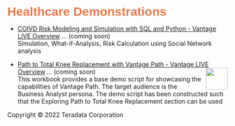 <b style = 'font-size:28px;font-family:Arial;color:#E37C4D'>Healthcare Demonstrations</b>
 
* [COIVD Risk Modeling and Simulation with SQL and Python - Vantage LIVE Overview](#) ... (coming soon)
<br>Simulation, What-if-Analysis, Risk Calculation using Social Network analysis</br>
 
* [Path to Total Knee Replacement with Vantage Path - Vantage LIVE Overview](#) ... (coming soon)<img src="../UseCases/GLM_Fraud_Detection_SQLE/Knee_Replacement_Icon.jpg" style="float: right; margin-left: 10px; height: 50px; width: auto;" />
<br>This workbook provides a base demo script for showcasing the capabilities of Vantage Path. The target audience is the Business Analyst persona. The demo script has been constructed such that the Exploring Path to Total Knee Replacement section can be used</br>
 

Copyright © 2022 Teradata Corporation
